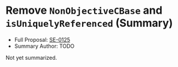 # Remove `NonObjectiveCBase` and `isUniquelyReferenced` (Summary)

* Full Proposal: [SE-0125](https://github.com/apple/swift-evolution/blob/main/proposals/0125-remove-nonobjectivecbase.md)
* Summary Author: TODO

Not yet summarized.

